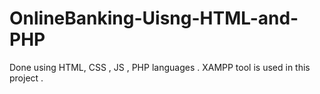 # OnlineBanking-Uisng-HTML-and-PHP
Done using HTML, CSS , JS , PHP languages .  XAMPP tool is used in this project . 
